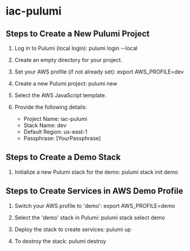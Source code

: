 # iac-pulumi

## Steps to Create a New Pulumi Project

1. Log in to Pulumi (local login):
       pulumi login --local

2. Create an empty directory for your project.

3. Set your AWS profile (if not already set):
        export AWS_PROFILE=dev

4. Create a new Pulumi project:
        pulumi new

5. Select the AWS JavaScript template.

6. Provide the following details:
   - Project Name: iac-pulumi
   - Stack Name: dev
   - Default Region: us-east-1
   - Passphrase: [YourPassphrase]

## Steps to Create a Demo Stack

1. Initialize a new Pulumi stack for the demo:
        pulumi stack init demo

## Steps to Create Services in AWS Demo Profile

1. Switch your AWS profile to 'demo':
        export AWS_PROFILE=demo

2. Select the 'demo' stack in Pulumi:
        pulumi stack select demo

3. Deploy the stack to create services:
        pulumi up

4. To destroy the stack:
        pulumi destroy
